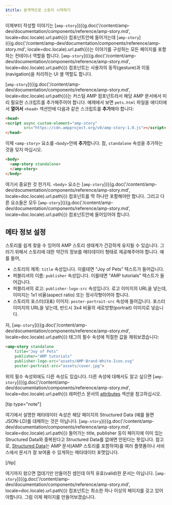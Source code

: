 ```yaml
---
$title: 본격적으로 스토리 시작하기
---
```


이제부터 작성할 이야기는 [`amp-story`]({{g.doc('/content/amp-dev/documentation/components/reference/amp-story.md', locale=doc.locale).url.path}}) 컴포넌트안에 들어가는데 [`amp-story`]({{g.doc('/content/amp-dev/documentation/components/reference/amp-story.md', locale=doc.locale).url.path}})는 이야기를
구성하는 모든 페이지를 포함하는 컨테이너 역할을 합니다. [`amp-story`]({{g.doc('/content/amp-dev/documentation/components/reference/amp-story.md', locale=doc.locale).url.path}}) 컴포넌트는
사용자의 동작(gesture)과 이동(navigation)을 처리하는 UI 셸 역할도 합니다.

[`amp-story`]({{g.doc('/content/amp-dev/documentation/components/reference/amp-story.md', locale=doc.locale).url.path}})는 커스텀 AMP 컴포넌트라서 해당 AMP 문서에서 미리
필요한 스크립트를 추가해주어야 합니다. 예제에서 보면 `pets.html` 파일을 에디터에서
**열어서** `<head>` 섹션안에 다음과 같은 스크립트를 **추가**해야 합니다:

```html hl_lines="2 3"
<head>
<script async custom-element="amp-story"
        src="https://cdn.ampproject.org/v0/amp-story-1.0.js"></script>
</head>
```

이제 `<amp-story>` 요소를 `<body>`안에 **추가**합니다. 참, `standalone` 속성을
추가하는 것을 잊지 마십시오.

```html hl_lines="2 3"
<body>
  <amp-story standalone>
  </amp-story>
</body>
```

여기서 중요한 것 한가지. `<body>` 요소는 [`amp-story`]({{g.doc('/content/amp-dev/documentation/components/reference/amp-story.md', locale=doc.locale).url.path}}) 컴포넌트를 딱 하나만
포함해야만 합니다. 그리고 다른 요소들은 모두 [`amp-story`]({{g.doc('/content/amp-dev/documentation/components/reference/amp-story.md', locale=doc.locale).url.path}}) 컴포넌트안에
들어있어야 합니다.

## 메타 정보 설정

스토리를 쉽게 찾을 수 있어야 AMP 스토리 생태계가 건강하게 유지될 수 있습니다.
그러기 위해서 스토리에 대한 약간의 정보를 메타데이터 형태로 제공해주어야 합니다.
예를 들어,

* 스토리의 제목: `title` 속성입니다. 이를테면 “Joy of Pets” 텍스트가 들어갑니다.
* 퍼블리셔의 이름: `publisher` 속성입니다. 이를테면 “AMP tutorials” 텍스트가 들어갑니다.
* 퍼블리셔의 로고: `publisher-logo-src` 속성입니다. 로고 이미지의 URL을 넣는데, 이미지는 1x1 비율(aspect ratio) 또는 정사각형이어야 합니다.
* 스토리의 포스터(대표) 이미지: `poster-portrait-src` 속성에 들어갑니다. 포스터 이미지의 URL을 넣는데, 반드시 3x4 비율의 세로방향(portrait) 이미지로 넣습니다.

자, [`amp-story`]({{g.doc('/content/amp-dev/documentation/components/reference/amp-story.md', locale=doc.locale).url.path}}) 태그의 필수 속성에 적절한 값을 채워보겠습니다:

```html hl_lines="2 3 4 5"
<amp-story standalone
    title="Joy of Pets"
    publisher="AMP tutorials"
    publisher-logo-src="assets/AMP-Brand-White-Icon.svg"
    poster-portrait-src="assets/cover.jpg">
```

위의 필수 속성외에도 다른 속성도 있습니다. 다른 속성에 대해서도 알고 싶으면
[`amp-story`]({{g.doc('/content/amp-dev/documentation/components/reference/amp-story.md', locale=doc.locale).url.path}}) 레퍼런스 문서의 [attributes](/ko/docs/reference/components/amp-story.html#attributes)
섹션을 참고하십시오.

[tip type="note"]

여기에서 설명한 메타데이터 속성은 해당 페이지의 Structured Data (예를 들면
JSON-LD)를 대체하는 것은 아닙니다. [`amp-story`]({{g.doc('/content/amp-dev/documentation/components/reference/amp-story.md', locale=doc.locale).url.path}})  들어가는 title, publisher 등이
페이지에 이미 있는 Structured Data와 중복된다고 Structured Data를 없애면
안된다는 뜻입니다.
참고로, [Structured Data](/ko/docs/fundamentals/discovery.html#integrate-with-third-party-platforms-through-additional-metadata)는
AMP 문서(AMP 스토리를 포함하여)를 여러 플랫폼이나 서비스에서 문서가 잘 보여줄 수
있게하는 메타데이터 포맷입니다.

[/tip]

여기까지 왔으면 껍데기만 만들어진 셈인데 아직 유효(valid)한 문서는 아닙니다.
[`amp-story`]({{g.doc('/content/amp-dev/documentation/components/reference/amp-story.md', locale=doc.locale).url.path}}) 컴포넌트는 최소한 하나 이상의 페이지를 갖고 있어야합니다. 그럼 이제
페이지를 만들어보겠습니다.
